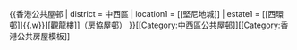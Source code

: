 {{香港公共屋邨
| district = 中西區
| location1 = [[堅尼地城]]
| estate1 = [[西環邨]]{{.w}}[[觀龍樓]]（房協屋邨）
}}<includeonly>[[Category:中西區公共屋邨]]</includeonly><noinclude>[[Category:香港公共房屋模板]]</noinclude>